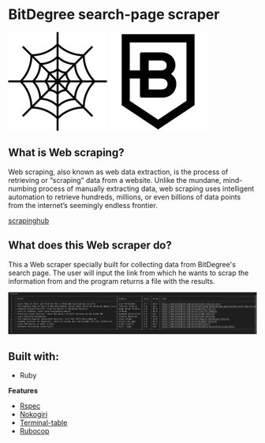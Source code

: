 # BitDegree search-page scraper
![screenshot](./readme-media/spider-web.jpg) ![screenshot](./readme-media/bitdegree-logo.png)

## What is Web scraping?

Web scraping, also known as web data extraction, is the process of retrieving or “scraping” data from a website. Unlike the mundane, mind-numbing process of manually extracting data, web scraping uses intelligent automation to retrieve hundreds, millions, or even billions of data points from the internet’s seemingly endless frontier.

[scrapinghub](https://www.scrapinghub.com/what-is-web-scraping/)

## What does this Web scraper do?

This a Web scraper specially built for collecting data from BitDegree's search page. The user will input the link from which he wants to scrap the information from and the program returns a file with the results.

![screenshot](./readme-media/file-screenshot.jpg)

## Built with:

- Ruby

**Features**
- [Rspec](https://rspec.info/)
- [Nokogiri](https://nokogiri.org/)
- [Terminal-table](https://github.com/tj/terminal-table)
- [Rubocop](https://github.com/rubocop-hq/rubocop)


